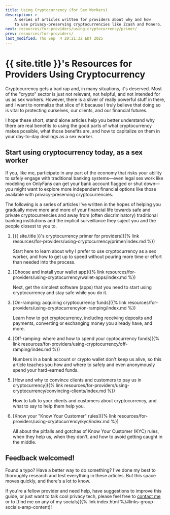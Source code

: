 ```yaml
---
title: Using Cryptocurrency (for Sex Workers)
description: >
    A series of articles written for providers about why and how
    to use privacy-preserving cryptocurrencies like Zcash and Monero.
next: resources/for-providers/using-cryptocurrency/primer/
prev: resources/for-providers/
last_modified: Thu Sep  4 20:21:32 EDT 2025
---
```


# {{ site.title }}'s Resources for Providers Using Cryptocurrency

Cryptocurrency gets a bad rap and, in many situations, it's deserved. Most of the "crypto" sector is just not relevant, not helpful, and not intended for us as sex workers. However, there is a sliver of really powerful stuff in there, and I want to normalize that slice of it because I truly believe that doing so is vital to protecting ourselves, our clients, and our financial futures.

I hope these short, stand alone articles help you better understand why there are real benefits to using the good parts of what cryptocurrency makes possible, what those benefits are, and how to capitalize on them in your day-to-day dealings as a sex worker.

## Start using cryptocurrency today, as a sex worker

If you, like me, participate in any part of the economy that risks your ability to safely engage with traditional banking systems&mdash;even legal sex work like modeling on OnlyFans can get your bank account flagged or shut down&mdash;you might want to explore more independent financial options like those available with privacy-preserving cryptocurrencies.

The following is a series of articles I've written in the hopes of helping you gradually move more and more of your financial life towards safe and private cryptocurrencies and away from (often discriminatory) traditional banking institutions and the implicit surveillance they suject you and the people closest to you to.

1. [{{ site.title }}'s cryptocurrency primer for providers]({% link resources/for-providers/using-cryptocurrency/primer/index.md %})

    Start here to learn about why I prefer to use cryptocurrency as a sex worker, and how to get up to speed without pouring more time or effort than needed into the process.

1. [Choose and install your wallet app]({% link resources/for-providers/using-cryptocurrency/wallet-apps/index.md %})

    Next, get the simplest software (apps) that you need to start using cryptocurrency and stay safe while you do it.

1. [On-ramping: acquiring cryptocurrency funds]({% link resources/for-providers/using-cryptocurrency/on-ramping/index.md %})

    Learn how to get cryptocurrency, including receiving deposits and payments, converting or exchanging money you already have, and more.

1. [Off-ramping: where and how to spend your cyptocurrency funds]({% link resources/for-providers/using-cryptocurrency/off-ramping/index.md %})

    Numbers in a bank account or crypto wallet don't keep us alive, so this article teaches you how and where to safely and even anonymously spend your hard-earned funds.

1. [How and why to convince clients and customers to pay us in cryptocurrency]({% link resources/for-providers/using-cryptocurrency/convincing-clients/index.md %})

    How to talk to your clients and customers about cryptocurrency, and what to say to help them help you.

1. [Know your "Know Your Customer" rules]({% link resources/for-providers/using-cryptocurrency/kyc/index.md %})

    All about the pitfalls and gotchas of Know Your Customer (KYC) rules, when they help us, when they don't, and how to avoid getting caught in the middle.

## Feedback welcomed!

Found a typo? Have a better way to do something? I've done my best to thoroughly research and test everything in these articles. But this space moves quickly, and there's a lot to know.

If you're a fellow provider and need help, have suggestions to improve this guide, or just want to talk cool privacy tech, please feel free to [contact me](#contact) or to [find me on any of my socials]({% link index.html %}#links-group-socials-amp-content)!
